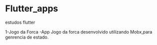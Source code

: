 # Flutter_apps
estudos flutter

1-Jogo da Forca
  -App Jogo da forca desenvolvido utilizando Mobx,para genrencia de estado.
